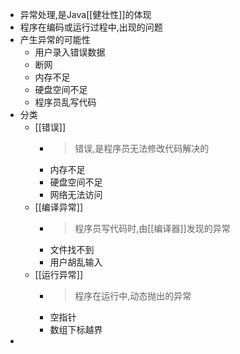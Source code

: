 - 异常处理,是Java[[健壮性]]的体现
- 程序在编码或运行过程中,出现的问题
- 产生异常的可能性
	- 用户录入错误数据
	- 断网
	- 内存不足
	- 硬盘空间不足
	- 程序员乱写代码
- 分类
	- [[错误]]
		- > 错误,是程序员无法修改代码解决的
		- 内存不足
		- 硬盘空间不足
		- 网络无法访问
	- [[编译异常]]
		- > 程序员写代码时,由[[编译器]]发现的异常
		- 文件找不到
		- 用户胡乱输入
	- [[运行异常]]
		- > 程序在运行中,动态抛出的异常
		- 空指针
		- 数组下标越界
-